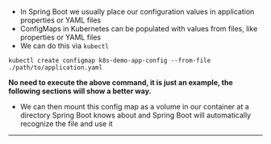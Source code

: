

*   In Spring Boot we usually place our configuration values in application properties or YAML files
*   ConfigMaps in Kubernetes can be populated with values from files, like properties or YAML files
*   We can do this via `kubectl`


```
kubectl create configmap k8s-demo-app-config --from-file ./path/to/application.yaml
```


**No need to execute the above command, it is just an example, the following sections will show a better way.**



*   We can then mount this config map as a volume in our container at a directory Spring Boot knows about and Spring Boot will automatically recognize the file and use it



---